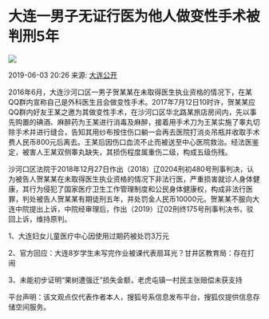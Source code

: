 # 大连一男子无证行医为他人做变性手术被判刑5年

![](http://5b0988e595225.cdn.sohucs.com/images/20190603/3342a7e47bff40b89ae65c637f5e6963.jpeg)

2019-06-03 20:26 来源: [大连公开](https://www.sohu.com/?spm=smpc.content-abroad.content.1.1737571854177z7mcZus)

2016年6月，大连沙河口区一男子贺某某在未取得医生执业资格的情况下，在某QQ群内宣称自己是外科医生且会做变性手术。2017年7月12日10时许，贺某某应QQ群内好友王某之邀为其做变性手术，在沙河口区华北路某旅店房间内，先以事先购置的碘酒、麻醉药为王某进行消毒及麻醉，接着用手术刀为王某实施了睾丸切除手术并进行缝合，告知其用纱布按住伤口躺一会再去医院打消炎吊瓶并收取手术费人民币800元后离去。王某后因伤口血流不止而被送至中心医院救治。经法医鉴定，被害人王某双侧睾丸缺失，其损伤程度属重伤二级，构成五级伤残。

沙河口区法院于2018年12月27日作出（2018）辽0204刑初480号刑事判决，认为被告人贺某某在未取得医生执业资格的情况下非法行医，严重损害就诊人身体健康，其行为侵犯了国家医疗卫生工作管理制度和公民身体健康权，构成非法行医罪，判处被告人贺某某有期徒刑五年，并处罚金人民币10000元。贺某某不服向大连中院提出上诉，中院经审理后，作出（2019）辽02刑终175号刑事判决书，驳回上诉，维持原判。

1、大连妇女儿童医疗中心因使用过期药被处罚3万元

2、官方回应：大连8岁学生未写完作业被课代表扇耳光？甘井区教育局：存在打闹

3、未能初步证明“果树遭强迁”损失金额，老虎屯镇一村民主张赔偿未获支持

平台声明：该文观点仅代表作者本人，搜狐号系信息发布平台，搜狐仅提供信息存储空间服务。